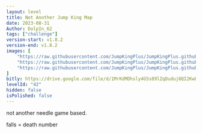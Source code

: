 ```yaml
---
layout: level
title: Not Another Jump King Map
date: 2023-08-31
Author: DolpIn_62
tags: ["challenge"]
version-start: v1.8.2
version-end: v1.8.2
images: [
    "https://raw.githubusercontent.com/JumpKingPlus/JumpKingPlus.github.io/www/images/workshop/levels/ws42-banner.png",
    "https://raw.githubusercontent.com/JumpKingPlus/JumpKingPlus.github.io/www/images/workshop/levels/ws42-2.png",
    "https://raw.githubusercontent.com/JumpKingPlus/JumpKingPlus.github.io/www/images/workshop/levels/ws42-3.png"
]
bitly: https://drive.google.com/file/d/1MrKdMDhsly4G5s89lZqDuduj8QI2KwDO/view?usp=sharing
levelId: "42"
hidden: false
isPolished: false
---
```


<!-- more -->

<div id="description">
    <p>not another needle game based.</p>
    <p>falls = death number</p>
</div>